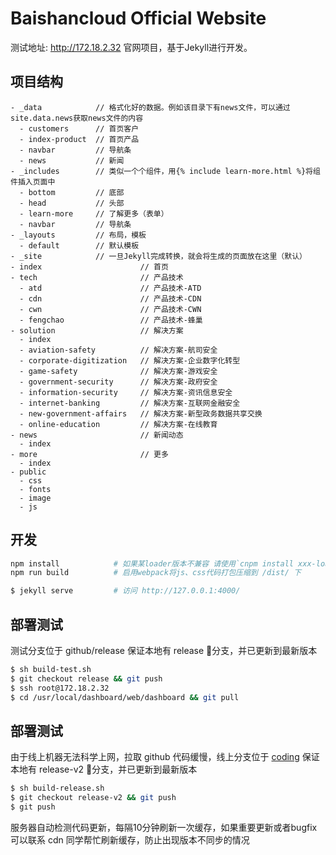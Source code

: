 # Baishancloud Official Website

测试地址: http://172.18.2.32
官网项目，基于Jekyll进行开发。

## 项目结构

```
- _data            // 格式化好的数据。例如该目录下有news文件，可以通过site.data.news获取news文件的内容
  - customers      // 首页客户
  - index-product  // 首页产品
  - navbar         // 导航条
  - news           // 新闻
- _includes        // 类似一个个组件，用{% include learn-more.html %}将组件插入页面中
  - bottom         // 底部
  - head           // 头部
  - learn-more     // 了解更多（表单）
  - navbar         // 导航条
- _layouts         // 布局，模板
  - default        // 默认模板
- _site            // 一旦Jekyll完成转换，就会将生成的页面放在这里（默认）
- index                      // 首页
- tech                       // 产品技术
  - atd                      // 产品技术-ATD
  - cdn                      // 产品技术-CDN
  - cwn                      // 产品技术-CWN
  - fengchao                 // 产品技术-蜂巢
- solution                   // 解决方案
  - index
  - aviation-safety          // 解决方案-航司安全
  - corporate-digitization   // 解决方案-企业数字化转型
  - game-safety              // 解决方案-游戏安全
  - government-security      // 解决方案-政府安全
  - information-security     // 解决方案-资讯信息安全
  - internet-banking         // 解决方案-互联网金融安全
  - new-government-affairs   // 解决方案-新型政务数据共享交换
  - online-education         // 解决方案-在线教育
- news                       // 新闻动态
  - index
- more                       // 更多
  - index
- public
  - css
  - fonts
  - image
  - js
```

## 开发

```bash
npm install            # 如果某loader版本不兼容 请使用`cnpm install xxx-loader --save-dev`进行手动安装
npm run build          # 启用webpack将js、css代码打包压缩到 /dist/ 下

$ jekyll serve         # 访问 http://127.0.0.1:4000/
```

## 部署测试
测试分支位于 github/release
保证本地有 release 分支，并已更新到最新版本
```bash
$ sh build-test.sh
$ git checkout release && git push
$ ssh root@172.18.2.32
$ cd /usr/local/dashboard/web/dashboard && git pull
```

## 部署测试
由于线上机器无法科学上网，拉取 github 代码缓慢，线上分支位于 [coding](https://coding.net/u/adwerrd/p/bscweb/git/tree/release-v2) 
保证本地有 release-v2 分支，并已更新到最新版本
```bash
$ sh build-release.sh
$ git checkout release-v2 && git push
$ git push
```

服务器自动检测代码更新，每隔10分钟刷新一次缓存，如果重要更新或者bugfix 可以联系 cdn 同学帮忙刷新缓存，防止出现版本不同步的情况